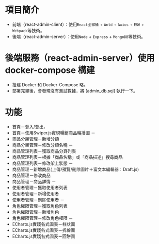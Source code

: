 # 項目簡介
* 前端（react-admin-client）：使用`React全家桶` + `Antd` + `Axios` + `ES6` + `Webpack`等技術。
* 後端（react-admin-server）：使用`Node` + `Express` + `MongoDB`等技術。


# 後端服務（react-admin-server）使用 docker-compose 構建
* 搭建 Docker 和 Docker-Compose 略。
* 部署完畢後，會發現沒有測試數據，將 [admin_db.sql] 執行一下。


# 功能
* 首頁－登入/登出。
* 首頁－使用Swiper.js實現暢銷商品輪播圖
－
* 商品分類管理－新增分類
* 商品分類管理－修改分類名稱
－
* 商品管理列表－獲取商品分頁列表
* 商品管理列表－根據「商品名稱」或「商品描述」搜尋商品
* 商品管理列表－修改架上狀態
－
* 商品管理－新增商品(上傳/預覽/刪除圖片＋富文本編輯器：Draft.js)
* 商品管理－修改商品
* 商品管理－商品詳情
－
* 使用者管理－獲取使用者列表
* 使用者管理－新增使用者
* 使用者管理－刪除使用者
－
* 角色權限管理－獲取角色列表
* 角色權限管理－新增角色
* 角色權限管理－修改角色權限
－
* ECharts.js實踐各式圖表－柱狀圖
* ECharts.js實踐各式圖表－折線圖
* ECharts.js實踐各式圖表－圓餅圖


